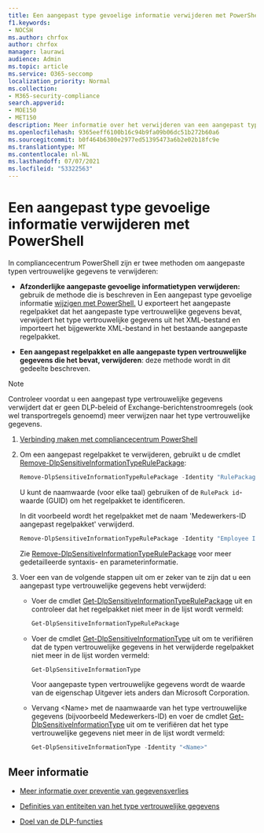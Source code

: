 ```yaml
---
title: Een aangepast type gevoelige informatie verwijderen met PowerShell
f1.keywords:
- NOCSH
ms.author: chrfox
author: chrfox
manager: laurawi
audience: Admin
ms.topic: article
ms.service: O365-seccomp
localization_priority: Normal
ms.collection:
- M365-security-compliance
search.appverid:
- MOE150
- MET150
description: Meer informatie over het verwijderen van een aangepast type gevoelige informatie met PowerShell
ms.openlocfilehash: 9365eeff6100b16c94b9fa09b06dc51b272b60a6
ms.sourcegitcommit: b0f464b6300e2977ed51395473a6b2e02b18fc9e
ms.translationtype: MT
ms.contentlocale: nl-NL
ms.lasthandoff: 07/07/2021
ms.locfileid: "53322563"
---
```

# <a name="remove-a-custom-sensitive-information-type-using-powershell"></a>Een aangepast type gevoelige informatie verwijderen met PowerShell



In compliancecentrum PowerShell zijn er twee methoden om aangepaste typen vertrouwelijke gegevens te verwijderen:

- **Afzonderlijke aangepaste gevoelige informatietypen verwijderen:** gebruik de methode die is beschreven in Een aangepast type gevoelige informatie [wijzigen met PowerShell.](sit-modify-a-custom-sensitive-information-type-in-powershell.md#modify-a-custom-sensitive-information-type-using-powershell) U exporteert het aangepaste regelpakket dat het aangepaste type vertrouwelijke gegevens bevat, verwijdert het type vertrouwelijke gegevens uit het XML-bestand en importeert het bijgewerkte XML-bestand in het bestaande aangepaste regelpakket.

- **Een aangepast regelpakket en alle aangepaste typen vertrouwelijke gegevens die het bevat, verwijderen**: deze methode wordt in dit gedeelte beschreven.

> [!NOTE]
> Controleer voordat u een aangepast type vertrouwelijke gegevens verwijdert dat er geen DLP-beleid of Exchange-berichtenstroomregels (ook wel transportregels genoemd) meer verwijzen naar het type vertrouwelijke gegevens.

1. [Verbinding maken met compliancecentrum PowerShell](/powershell/exchange/exchange-online-powershell)

2. Om een aangepast regelpakket te verwijderen, gebruikt u de cmdlet [Remove-DlpSensitiveInformationTypeRulePackage](/powershell/module/exchange/remove-dlpsensitiveinformationtyperulepackage):

   ```powershell
   Remove-DlpSensitiveInformationTypeRulePackage -Identity "RulePackageIdentity"
   ```

   U kunt de naamwaarde (voor elke taal) gebruiken of de `RulePack id`-waarde (GUID) om het regelpakket te identificeren.

   In dit voorbeeld wordt het regelpakket met de naam 'Medewerkers-ID aangepast regelpakket' verwijderd.

   ```powershell
   Remove-DlpSensitiveInformationTypeRulePackage -Identity "Employee ID Custom Rule Pack"
   ```

   Zie [Remove-DlpSensitiveInformationTypeRulePackage](/powershell/module/exchange/remove-dlpsensitiveinformationtyperulepackage) voor meer gedetailleerde syntaxis- en parameterinformatie.

3. Voer een van de volgende stappen uit om er zeker van te zijn dat u een aangepast type vertrouwelijke gegevens hebt verwijderd:

   - Voer de cmdlet [Get-DlpSensitiveInformationTypeRulePackage](/powershell/module/exchange/get-dlpsensitiveinformationtyperulepackage) uit en controleer dat het regelpakket niet meer in de lijst wordt vermeld:

     ```powershell
     Get-DlpSensitiveInformationTypeRulePackage
     ```

   - Voer de cmdlet [Get-DlpSensitiveInformationType](/powershell/module/exchange/get-dlpsensitiveinformationtype) uit om te verifiëren dat de typen vertrouwelijke gegevens in het verwijderde regelpakket niet meer in de lijst worden vermeld:

     ```powershell
     Get-DlpSensitiveInformationType
     ```

     Voor aangepaste typen vertrouwelijke gegevens wordt de waarde van de eigenschap Uitgever iets anders dan Microsoft Corporation.

   - Vervang \<Name\> met de naamwaarde van het type vertrouwelijke gegevens (bijvoorbeeld Medewerkers-ID) en voer de cmdlet [Get-DlpSensitiveInformationType](/powershell/module/exchange/get-dlpsensitiveinformationtype) uit om te verifiëren dat het type vertrouwelijke gegevens niet meer in de lijst wordt vermeld:

     ```powershell
     Get-DlpSensitiveInformationType -Identity "<Name>"
     ```

## <a name="more-information"></a>Meer informatie

- [Meer informatie over preventie van gegevensverlies](dlp-learn-about-dlp.md)

- [Definities van entiteiten van het type vertrouwelijke gegevens](sensitive-information-type-entity-definitions.md)

- [Doel van de DLP-functies](what-the-dlp-functions-look-for.md)
